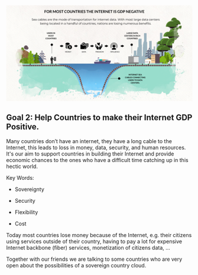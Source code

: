 ![image alt text](img/undersea_cables.png)

## **Goal 2: Help Countries to make their Internet GDP Positive.**

Many countries don’t have an internet, they have a long cable to the Internet, this leads to loss in money, data, security, and human resources. It's our aim to support countries in building their Internet and provide economic chances to the ones who have a difficult time catching up in this hectic world.

Key Words:

* Sovereignty

* Security

* Flexibility

* Cost

Today most countries lose money because of the Internet, e.g. their citizens using services outside of their country, having to pay a lot for expensive Internet backbone (fiber) services, monetization of citizens data, …

Together with our friends we are talking to some countries who are very open about the possibilities of a sovereign country cloud.

